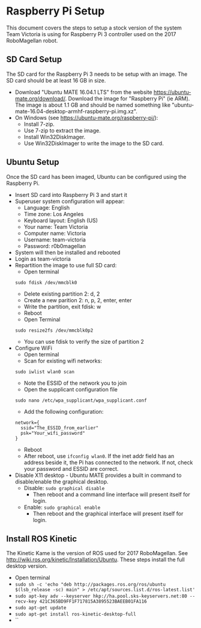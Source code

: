 # Raspberry Pi Setup
This document covers the steps to setup a stock version of the system Team Victoria is using
for Raspberry Pi 3 controller used on the 2017 RoboMagellan robot.

## SD Card Setup
The SD card for the Raspberry Pi 3 needs to be setup with an image. The SD card should
be at least 16 GB in size.

* Download "Ubuntu MATE 16.04.1 LTS" from the website https://ubuntu-mate.org/download/. 
Download the image for "Raspberry Pi" (ie ARM). The image is about 1.1 GB and should be
named something like "ubuntu-mate-16.04-desktop-armhf-raspberry-pi.img.xz".
* On Windows (see https://ubuntu-mate.org/raspberry-pi/):
  * Install 7-zip.
  * Use 7-zip to extract the image.
  * Install Win32DiskImager.
  * Use Win32DiskImager to write the image to the SD card.
  
## Ubuntu Setup
Once the SD card has been imaged, Ubuntu can be configured using the Raspberry Pi.

* Insert SD card into Raspberry Pi 3 and start it
* Superuser system configuration will appear:
  * Language: English
  * Time zone: Los Angeles
  * Keyboard layout: English (US)
  * Your name: Team Victoria
  * Computer name: Victoria
  * Username: team-victoria
  * Password: r0b0magellan
* System will then be installed and rebooted
* Login as team-victoria
* Repartition the image to use full SD card:
  * Open terminal
  ```
  sudo fdisk /dev/mmcblk0
  ```
  * Delete existing partition 2: d, 2
  * Create a new parition 2: n, p, 2, enter, enter
  * Write the partition, exit fdisk: w
  * Reboot
  * Open Terminal
  ```
  sudo resize2fs /dev/mmcblk0p2
  ```
  * You can use fdisk to verify the size of partition 2
* Configure WiFi
  * Open terminal
  * Scan for existing wifi networks:
  ```
  sudo iwlist wlan0 scan
  ````
  * Note the ESSID of the network you to join
  * Open the supplicant configuration file
  ```
  sudo nano /etc/wpa_supplicant/wpa_supplicant.conf
  ```
  * Add the following configuration:
  ```
  network={
    ssid="The_ESSID_from_earlier"
    psk="Your_wifi_password"
  }
  ```
  * Reboot
  * After reboot, use `ifconfig wlan0`. If the  inet addr field has an address beside it,
  the Pi has connected to the network. If not, check your password and ESSID are correct.
* Disable X11 desktop - Ubuntu MATE provides a built in command to disable/enable the graphical
desktop.
  * Disable: `sudo graphical disable`
    * Then reboot and a command line interface will present itself for login.
  * Enable: `sudo graphical enable`
    * Then reboot and the graphical interface will present itself for login.

## Install ROS Kinetic
The Kinetic Kame is the version of ROS used for 2017 RoboMagellan. See http://wiki.ros.org/kinetic/Installation/Ubuntu.
These steps install the full desktop version.

* Open terminal
* `sudo sh -c 'echo "deb http://packages.ros.org/ros/ubuntu $(lsb_release -sc) main" > /etc/apt/sources.list.d/ros-latest.list'`
* `sudo apt-key adv --keyserver hkp://ha.pool.sks-keyservers.net:80 --recv-key 421C365BD9FF1F717815A3895523BAEEB01FA116`
* `sudo apt-get update`
* `sudo apt-get install ros-kinetic-desktop-full`
* ``
